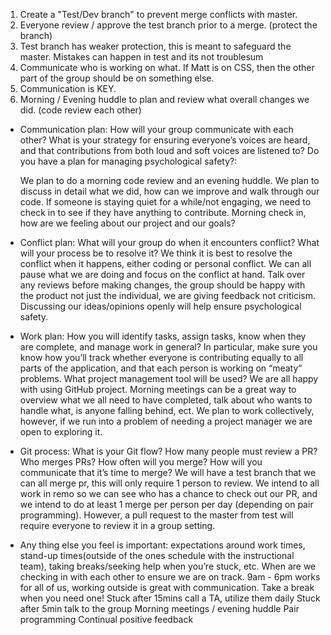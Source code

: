 1. Create a "Test/Dev branch" to prevent merge conflicts with master.
2. Everyone review / approve the test branch prior to a merge. (protect the branch)
3. Test branch has weaker protection, this is meant to safeguard the master. Mistakes can happen in test and its not troublesum
4. Communicate who is working on what. If Matt is on CSS, then the other part of the group should be on something else.
5. Communication is KEY.
6. Morning / Evening huddle to plan and review what overall changes we did. (code review each other)

- Communication plan: How will your group communicate with each other? What is your strategy for ensuring everyone’s voices are heard, and that contributions from both loud and soft voices are listened to? Do you have a plan for managing psychological safety?:

  We plan to do a morning code review and an evening huddle. We plan to discuss in detail what we did, how can we improve and walk through our code. If someone is staying quiet for a while/not engaging, we need to check in to see if they have anything to contribute. Morning check in, how are we feeling about our project and our goals?

- Conflict plan: What will your group do when it encounters conflict? What will your process be to resolve it?
  We think it is best to resolve the conflict when it happens, either coding or personal conflict. We can all pause what we are doing and focus on the conflict at hand. Talk over any reviews before making changes, the group should be happy with the product not just the individual, we are giving feedback not criticism. Discussing our ideas/opinions openly will help ensure psychological safety.

- Work plan: How you will identify tasks, assign tasks, know when they are complete, and manage work in general? In particular, make sure you know how you’ll track whether everyone is contributing equally to all parts of the application, and that each person is working on “meaty” problems. What project management tool will be used?
  We are all happy with using GitHub project. Morning meetings can be a great way to overview what we all need to have completed, talk about who wants to handle what, is anyone falling behind, ect. We plan to work collectively, however, if we run into a problem of needing a project manager we are open to exploring it.

- Git process: What is your Git flow? How many people must review a PR? Who merges PRs? How often will you merge? How will you communicate that it’s time to merge?
  We will have a test branch that we can all merge pr, this will only require 1 person to review. We intend to all work in remo so we can see who has a chance to check out our PR, and we intend to do at least 1 merge per person per day (depending on pair programming). However, a pull request to the master from test will require everyone to review it in a group setting. 

- Any thing else you feel is important: expectations around work times, stand-up times(outside of the ones schedule with the instructional team), taking breaks/seeking help when you’re stuck, etc.
  When are we checking in with each other to ensure we are on track.
  9am - 6pm works for all of us, working outside is great with communication.
  Take a break when you need one!
  Stuck after 15mins call a TA, utilize them daily
  Stuck after 5min talk to the group
  Morning meetings / evening huddle
  Pair programming
  Continual positive feedback
